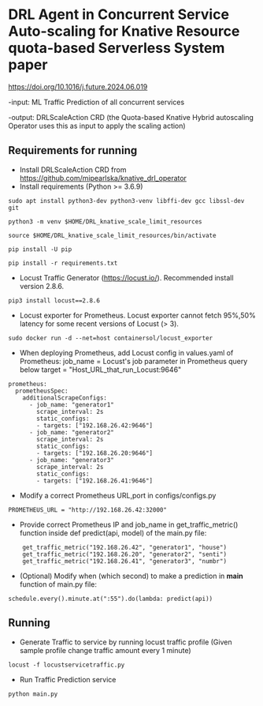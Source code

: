 # DRL Agent in Concurrent Service Auto-scaling for Knative Resource quota-based Serverless System paper
https://doi.org/10.1016/j.future.2024.06.019

-input: ML Traffic Prediction of all concurrent services

-output: DRLScaleAction CRD (the Quota-based Knative Hybrid autoscaling Operator uses this as input to apply the scaling action)

## Requirements for running
- Install DRLScaleAction CRD from https://github.com/mipearlska/knative_drl_operator
- Install requirements (Python >= 3.6.9)
```
sudo apt install python3-dev python3-venv libffi-dev gcc libssl-dev git
```
```
python3 -m venv $HOME/DRL_knative_scale_limit_resources
```
```
source $HOME/DRL_knative_scale_limit_resources/bin/activate
```
```
pip install -U pip
```
```
pip install -r requirements.txt
```
- Locust Traffic Generator (https://locust.io/). Recommended install version 2.8.6.
```
pip3 install locust==2.8.6
```
- Locust exporter for Prometheus. Locust exporter cannot fetch 95%,50% latency for some recent versions of Locust (> 3). 
```
sudo docker run -d --net=host containersol/locust_exporter
```
- When deploying Prometheus, add Locust config in values.yaml of Prometheus:
job_name = Locust's job parameter in Prometheus query below
target = "Host_URL_that_run_Locust:9646"
```
prometheus:
  prometheusSpec:
    additionalScrapeConfigs:
      - job_name: "generator1"
        scrape_interval: 2s
        static_configs:
        - targets: ["192.168.26.42:9646"]
      - job_name: "generator2"
        scrape_interval: 2s
        static_configs:
        - targets: ["192.168.26.20:9646"]
      - job_name: "generator3"
        scrape_interval: 2s
        static_configs:
        - targets: ["192.168.26.41:9646"]  
```
- Modify a correct Prometheus URL,port in configs/configs.py
```
PROMETHEUS_URL = "http://192.168.26.42:32000"
```
- Provide correct Prometheus IP and job_name in get_traffic_metric() function inside def predict(api, model) of the main.py file:
```
    get_traffic_metric("192.168.26.42", "generator1", "house")
    get_traffic_metric("192.168.26.20", "generator2", "senti")
    get_traffic_metric("192.168.26.41", "generator3", "numbr")
```
- (Optional) Modify when (which second) to make a prediction in __main__ function of main.py file:
```
schedule.every().minute.at(":55").do(lambda: predict(api))
```
## Running
- Generate Traffic to service by running locust traffic profile (Given sample profile change traffic amount every 1 minute)
```
locust -f locustservicetraffic.py
```
- Run Traffic Prediction service
```
python main.py
```
